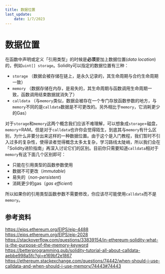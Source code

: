 ```yaml
---
title: 数据位置
last_update:
    date: 1/7/2023
---
```


# 数据位置

在函数中声明或定义「引用类型」的时候是**必须**要加上数据位置(*data location*)的，例如`uint[] storage`。Solidity可以指定的数据位置有三种：

- `storage` （数据会被存储在链上，是永久记录的，其生命周期与合约生命周期一致）
- `memory` （数据存储在内存，是易失的，其生命周期与函数调用生命周期一致，函数调用结束数据就消失了）
- `calldata` （与`memory`类似，数据会被存在一个专门存放函数参数的地方，与`memory`不同的是`calldata`数据是不可更改的。另外相比于`memory`，它消耗更少的Gas）

对于`storage`和`memory`这两个概念我们应该不难理解，可以想象成`storage`=磁盘，`memory`=RAM。但是对于`calldata`也许你会觉得陌生，到底其与`memory`有什么区别，为什么非要分出来这样的一种数据位置。由于这个是入门教程，我们暂时不引入过多的复杂性，使得读者觉得概念太多太复杂，学习路线太陡峭，所以我们会在「Solidity进阶指南」再深入讨论它们的区别。目前你只需要知道`calldata`相对于`memory`有这下面几个区别即可：

- 只能在引用类型的函数参数使用
- 数据不可更改（_immutable_)
- 易失的（_non-persistent_)
- 消耗更少的gas（_gas efficient_)

所以如果你的引用类型函数参数不需要修改，你应该尽可能使用`calldata`而不是`memory`。

## 参考资料

https://eips.ethereum.org/EIPS/eip-4488
https://eips.ethereum.org/EIPS/eip-2028
https://stackoverflow.com/questions/33839154/in-ethereum-solidity-what-is-the-purpose-of-the-memory-keyword
https://betterprogramming.pub/solidity-tutorial-all-about-calldata-aebbe998a5fc?gi=e169bf2e1867
https://ethereum.stackexchange.com/questions/74442/when-should-i-use-calldata-and-when-should-i-use-memory/74443#74443